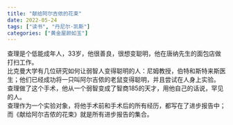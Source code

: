 ```yaml
---
title: "献给阿尔吉侬的花束"
date: 2022-05-24
tags: ["读书", "丹尼尔·凯斯"]
categories: ["黄金屋颜如玉"]
---
```


查理是个低能成年人，33岁，他很善良，很想变聪明，他在唐纳先生的面包店做打扫工作。  
比克曼大学有几位研究如何让弱智人变得聪明的人：尼姆教授，伯特和斯特来斯医生；他们已经成功将一只叫阿尔吉侬的老鼠变得聪明，并且尝试在人身上实验。  
查理做了这个手术，他从一个弱智变成了智商185的天才，用他自己的话说，罕见的人。  
查理作为一个实验对象，将他手术前和手术后的所有经历，都写在了进步报告中；而《献给阿尔吉侬的花束》就是所有进步报告的集合。  



